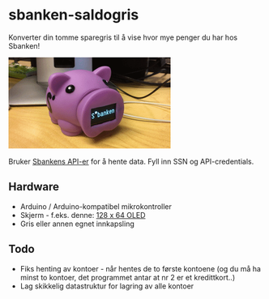 # sbanken-saldogris

Konverter din tomme sparegris til å vise hvor mye penger du har hos Sbanken!

![Saldogris](images/saldogris-video.gif?raw=true "Saldogris")

Bruker [Sbankens API-er](https://sbanken.no/bruke/utviklerportalen/) for å hente data.
Fyll inn SSN og API-credentials.

## Hardware

* Arduino / Arduino-kompatibel mikrokontroller
* Skjerm - f.eks. denne: [128 x 64 OLED](https://www.kjell.com/no/produkter/elektro-og-verktoy/elektronikk/optokomponenter/led-lcd-skjermer/luxorparts-grafisk-oled-skjerm-128-x-64-piksler-0-96--p87945)
* Gris eller annen egnet innkapsling

## Todo
* Fiks henting av kontoer - når hentes de to første kontoene (og du må ha minst to kontoer, det programmet antar at nr 2 er et kredittkort..)
* Lag skikkelig datastruktur for lagring av alle kontoer